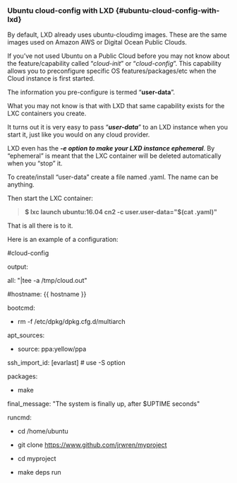 ### Ubuntu cloud-config with LXD {#ubuntu-cloud-config-with-lxd}

By default, LXD already uses ubuntu-cloudimg images. These are the same images used on Amazon AWS or Digital Ocean Public Clouds.

If you’ve not used Ubuntu on a Public Cloud before you may not know about the feature/capability called “_cloud-init_” or “_cloud-config_”. This capability allows you to preconfigure specific OS features/packages/etc when the Cloud instance is first started.

The information you pre-configure is termed “**user-data**”.

What you may not know is that with LXD that same capability exists for the LXC containers you create.

It turns out it is very easy to pass “**_user-data_**” to an LXD instance when you start it, just like you would on any cloud provider.

LXD even has the **_-e option to make your LXD instance ephemeral_**. By “ephemeral” is meant that the LXC container will be deleted automatically when you “stop” it.

To create/install “user-data” create a file named .yaml. The name can be anything.

Then start the LXC container:

> **$ lxc launch ubuntu:16.04 cn2 -c user.user-data=&quot;$(cat .yaml)&quot;**

That is all there is to it.

Here is an example of a configuration:

#cloud-config

output:

all: &quot;|tee -a /tmp/cloud.out&quot;

#hostname: {{ hostname }}
 
bootcmd:

- rm -f /etc/dpkg/dpkg.cfg.d/multiarch

apt_sources:

- source: ppa:yellow/ppa

ssh_import_id: [evarlast] # use -S option

packages:

- make

final_message: &quot;The system is finally up, after $UPTIME seconds&quot;

runcmd:

- cd /home/ubuntu

- git clone https://www.github.com/jrwren/myproject

- cd myproject

- make deps run
